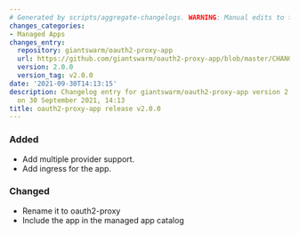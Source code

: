 ```yaml
---
# Generated by scripts/aggregate-changelogs. WARNING: Manual edits to this files will be overwritten.
changes_categories:
- Managed Apps
changes_entry:
  repository: giantswarm/oauth2-proxy-app
  url: https://github.com/giantswarm/oauth2-proxy-app/blob/master/CHANGELOG.md#200---2021-09-30
  version: 2.0.0
  version_tag: v2.0.0
date: '2021-09-30T14:13:15'
description: Changelog entry for giantswarm/oauth2-proxy-app version 2.0.0, published
  on 30 September 2021, 14:13
title: oauth2-proxy-app release v2.0.0
---
```


### Added
- Add multiple provider support.
- Add ingress for the app.
### Changed
- Rename it to oauth2-proxy
- Include the app in the managed app catalog
